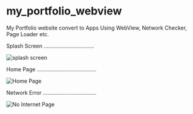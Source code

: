 # my_portfolio_webview
My Portfolio website convert to Apps Using WebView, Network Checker, Page Loader etc.



Splash Screen .................................

![splash screen](https://github.com/user-attachments/assets/ae3d6390-5dcd-4365-9304-50b6a141d72e)


Home Page .......................................

![Home Page](https://github.com/user-attachments/assets/82434b5f-5518-4547-adb0-7dbf7f35bf48)


Network Error ...................................

![No Internet Page](https://github.com/user-attachments/assets/d96998a7-79b9-468f-96d5-4283fad9ea67)
